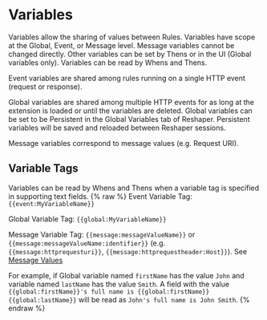 # Variables

Variables allow the sharing of values between Rules. Variables have scope at the Global, Event, or Message level. Message variables cannot be changed directly. Other variables can be set by Thens or in the UI (Global variables only). Variables can be read by Whens and Thens.

Event variables are shared among rules running on a single HTTP event (request or response).

Global variables are shared among multiple HTTP events for as long at the extension is loaded or until the variables are deleted. Global variables can be set to be Persistent in the Global Variables tab of Reshaper. Persistent variables will be saved and reloaded between Reshaper sessions.

Message variables correspond to message values (e.g. Request URI).

## Variable Tags

Variables can be read by Whens and Thens when a variable tag is specified in supporting text fields.
{% raw %}
Event Variable Tag: `{{event:MyVariableName}}`

Global Variable Tag: `{{global:MyVariableName}}`

Message Variable Tag: `{{message:messageValueName}}` or `{{message:messageValueName:identifier}}` (e.g. `{{message:httprequesturi}}`, `{{message:httprequestheader:Host}}`). See [Message Values](Rules.html#message-values)

For example, if Global variable named `firstName` has the value `John` and variable named `lastName` has the value `Smith`. A field with the value `{{global:firstName}}'s full name is {{global:firstName}} {{global:lastName}}` will be read as `John's full name is John Smith`.
{% endraw %}
